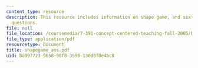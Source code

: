 ```yaml
---
content_type: resource
description: This resource includes information on shape game, and sixteen related
  questions.
file: null
file_location: /coursemedia/7-391-concept-centered-teaching-fall-2005/ba997723965898f83598130d8f0e4bc8_shapegame_ans.pdf
file_type: application/pdf
resourcetype: Document
title: shapegame_ans.pdf
uid: ba997723-9658-98f8-3598-130d8f0e4bc8
---
```

